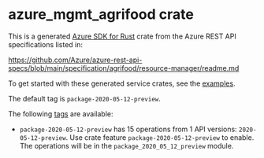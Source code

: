 # azure_mgmt_agrifood crate

This is a generated [Azure SDK for Rust](https://github.com/Azure/azure-sdk-for-rust) crate from the Azure REST API specifications listed in:

https://github.com/Azure/azure-rest-api-specs/blob/main/specification/agrifood/resource-manager/readme.md

To get started with these generated service crates, see the [examples](https://github.com/Azure/azure-sdk-for-rust/blob/main/services/README.md#examples).

The default tag is `package-2020-05-12-preview`.

The following [tags](https://github.com/Azure/azure-sdk-for-rust/blob/main/services/tags.md) are available:

- `package-2020-05-12-preview` has 15 operations from 1 API versions: `2020-05-12-preview`. Use crate feature `package-2020-05-12-preview` to enable. The operations will be in the `package_2020_05_12_preview` module.